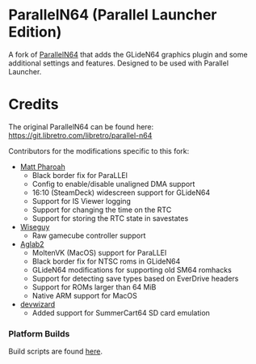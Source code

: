 # ParallelN64 (Parallel Launcher Edition)

A fork of [ParallelN64](https://git.libretro.com/libretro/parallel-n64) that adds the GLideN64 graphics plugin and some additional settings and features. Designed to be used with Parallel Launcher.

# Credits

The original ParallelN64 can be found here: https://git.libretro.com/libretro/parallel-n64  

Contributors for the modifications specific to this fork:
 * [Matt Pharoah](https://gitlab.com/mpharoah)
   * Black border fix for ParaLLEl
   * Config to enable/disable unaligned DMA support
   * 16:10 (SteamDeck) widescreen support for GLideN64
   * Support for IS Viewer logging
   * Support for changing the time on the RTC
   * Support for storing the RTC state in savestates
 * [Wiseguy](https://gitlab.com/Mr-Wiseguy)
    * Raw gamecube controller support
 * [Aglab2](https://gitlab.com/aglab2)
    * MoltenVK (MacOS) support for ParaLLEl
    * Black border fix for NTSC roms in GLideN64
    * GLideN64 modifications for supporting old SM64 romhacks
    * Support for detecting save types based on EverDrive headers
    * Support for ROMs larger than 64 MiB
    * Native ARM support for MacOS
 * [devwizard](https://gitlab.com/devwizard64)
    * Added support for SummerCart64 SD card emulation

### Platform Builds

Build scripts are found [here](https://gitlab.com/parallel-launcher/parallel-n64/-/tree/master/scripts).
